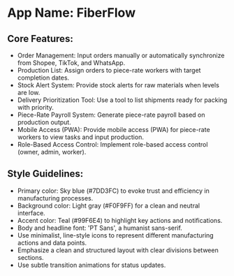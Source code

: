 # **App Name**: FiberFlow

## Core Features:

- Order Management: Input orders manually or automatically synchronize from Shopee, TikTok, and WhatsApp.
- Production List: Assign orders to piece-rate workers with target completion dates.
- Stock Alert System: Provide stock alerts for raw materials when levels are low.
- Delivery Prioritization Tool: Use a tool to list shipments ready for packing with priority.
- Piece-Rate Payroll System: Generate piece-rate payroll based on production output.
- Mobile Access (PWA): Provide mobile access (PWA) for piece-rate workers to view tasks and input production.
- Role-Based Access Control: Implement role-based access control (owner, admin, worker).

## Style Guidelines:

- Primary color: Sky blue (#7DD3FC) to evoke trust and efficiency in manufacturing processes.
- Background color: Light gray (#F0F9FF) for a clean and neutral interface.
- Accent color: Teal (#99F6E4) to highlight key actions and notifications.
- Body and headline font: 'PT Sans', a humanist sans-serif.
- Use minimalist, line-style icons to represent different manufacturing actions and data points.
- Emphasize a clean and structured layout with clear divisions between sections.
- Use subtle transition animations for status updates.